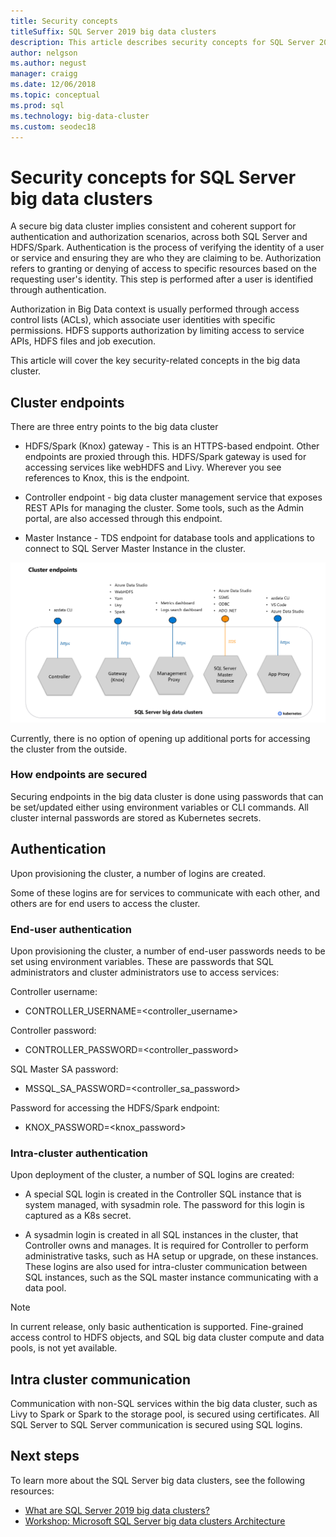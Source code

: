 ```yaml
---
title: Security concepts
titleSuffix: SQL Server 2019 big data clusters
description: This article describes security concepts for SQL Server 2019 big data cluster (preview). This includes describing the cluster endpoints and cluster authentication.
author: nelgson 
ms.author: negust 
manager: craigg
ms.date: 12/06/2018
ms.topic: conceptual
ms.prod: sql
ms.technology: big-data-cluster
ms.custom: seodec18
---
```


# Security concepts for SQL Server big data clusters

A secure big data cluster implies consistent and coherent support for authentication and authorization scenarios, across both SQL Server and HDFS/Spark. Authentication is the process of verifying the identity of a user or service and ensuring they are who they are claiming to be. Authorization refers to granting or denying of access to specific resources based on the requesting user's identity. This step is performed after a user is identified through authentication.

Authorization in Big Data context is usually performed through access control lists (ACLs), which associate user identities with specific permissions. HDFS supports authorization by limiting access to service APIs, HDFS files and job execution.

This article will cover the key security-related concepts in the big data cluster.

## Cluster endpoints

There are three entry points to the big data cluster

* HDFS/Spark (Knox) gateway - This is an HTTPS-based endpoint. Other endpoints are proxied through this. HDFS/Spark gateway is used for accessing services like webHDFS and Livy. Wherever you see references to Knox, this is the endpoint.

* Controller endpoint - big data cluster  management service that exposes REST APIs for managing the cluster. Some tools, such as the Admin portal, are also accessed through this endpoint.

* Master Instance  - TDS endpoint for database tools and applications to connect to SQL Server Master Instance in the cluster.

![Cluster endpoints](media/concept-security/cluster_endpoints.png)

Currently, there is no option of opening up additional ports for accessing the cluster from the outside.

### How endpoints are secured

Securing endpoints in the big data cluster is done using passwords that can be set/updated either using environment variables or CLI commands. All cluster internal passwords are stored as Kubernetes secrets.  

## Authentication

Upon provisioning the cluster, a number of logins are created.

Some of these logins are for services to communicate with each other, and others are for end users to access the cluster.

### End-user authentication
Upon provisioning the cluster, a number of end-user passwords needs to be set using environment variables. These are passwords that SQL administrators and cluster administrators use to access services:

Controller username:
 + CONTROLLER_USERNAME=<controller_username>

Controller password:  
 + CONTROLLER_PASSWORD=<controller_password>

SQL Master SA password: 
 + MSSQL_SA_PASSWORD=<controller_sa_password>

Password for accessing the HDFS/Spark endpoint:
 + KNOX_PASSWORD=<knox_password>

### Intra-cluster authentication

Upon deployment of the cluster, a number of SQL logins are created:

* A special SQL login is created in the Controller SQL instance that is system managed, with sysadmin role. The password for this login is captured as a K8s secret.

* A sysadmin login is created in all SQL instances in the cluster, that Controller owns and manages. It is required for Controller to perform administrative tasks, such as HA setup or upgrade, on these instances. These logins are also used for intra-cluster communication between SQL instances, such as the SQL master instance communicating with a data pool.

> [!NOTE]
> In current release, only basic authentication is supported. Fine-grained access control to HDFS objects, and SQL big data cluster compute and data pools, is not yet available.

## Intra cluster communication

Communication with non-SQL services within the big data cluster, such as Livy to Spark or Spark to the storage pool, is secured using certificates. All SQL Server to SQL Server communication is secured using SQL logins.

## Next steps

To learn more about the SQL Server big data clusters, see the following resources:

- [What are SQL Server 2019 big data clusters?](big-data-cluster-overview.md)
- [Workshop: Microsoft SQL Server big data clusters Architecture](https://github.com/Microsoft/sqlworkshops/tree/master/sqlserver2019bigdataclusters)
